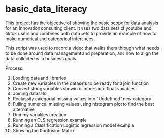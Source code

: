 # basic_data_literacy

This project has the objective of showing the basic scope for data analysis for an Innovation consulting client. It uses two data sets of youtube and tiktok users and combines both data sets to provide an example of how to make numerical and categorical inferences.

This script was used to record a video that walks them through what needs to be done around data management and preparation, and how to align the data collected with business goals.

Process:
1. Loading data and libraries
2. Create new variables in the datasets to be ready for a join function
3. Convert string variables showin numbers into float variables
4. Joining datasets
5. Reclassify categorial missing values into "Undefined" new category
6. Fulling numerical missing values using histogram plot to find the best alternative
7. Dummy variables creation
8. Running an OLS regression example
9. Running a Classification Logistic regression model example
10. Showing the Confusion Matrix
